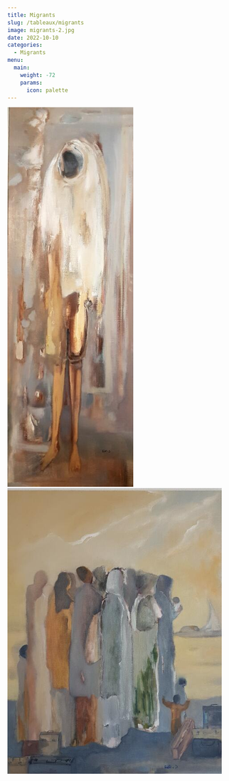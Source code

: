```yaml
---
title: Migrants
slug: /tableaux/migrants
image: migrants-2.jpg
date: 2022-10-10
categories:
  - Migrants
menu:
  main:
    weight: -72
    params:
      icon: palette
---
```

![migrant (collection privée)](migrants-1.jpg) ![Migrants (collection privée)](migrants-2.jpg)